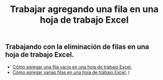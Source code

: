 ﻿---
title: Trabajar agregando una fila en una hoja de trabajo Excel
second_title: Aspose.Cells Cloud Documen
linktitle: Anuncio
type: docs
url: /es/rows/add/
keywords: Working with adding row on an Excel worksheet. How to add rows on an Excel worksheet
description: Aspose.Cells Cloud REST API admite agregar filas en una hoja de trabajo Excel. SDK admite tipos de lenguajes de desarrollo. Incluyen Android, C#, Go, Java, NodeJS, Perl, PHP, Python, Ruby y Swift.
weight: 20
kwords: Excel, Office Cloud, REST API, Hoja de cálculo, PDF, CSV, Json, Markdwon, Trabajar agregando una fila en una hoja de trabajo Excel
---
## Trabajando con la eliminación de filas en una hoja de trabajo Excel.

- [Cómo agregar una fila vacía en una hoja de trabajo Excel.](/cells/es/rows/add/row/) 
- [Cómo agregar varias filas en una hoja de trabajo Excel.](/cells/es/rows/add/rows/) ) 
